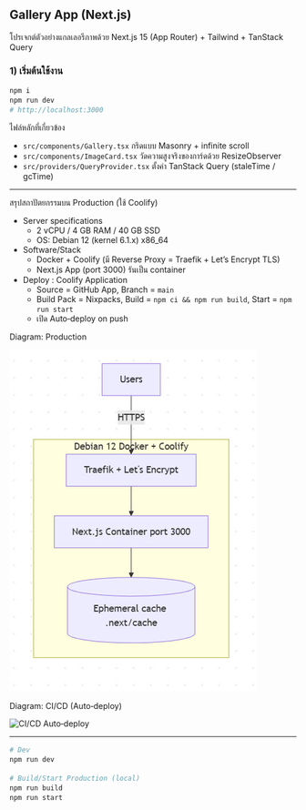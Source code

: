## Gallery App (Next.js)

โปรเจกต์ตัวอย่างแกลเลอรีภาพด้วย Next.js 15 (App Router) + Tailwind + TanStack Query

### 1) เริ่มต้นใช้งาน

```bash
npm i
npm run dev
# http://localhost:3000
```

ไฟล์หลักที่เกี่ยวข้อง

- `src/components/Gallery.tsx` กริดแบบ Masonry + infinite scroll
- `src/components/ImageCard.tsx` วัดความสูงจริงของการ์ดด้วย ResizeObserver
- `src/providers/QueryProvider.tsx` ตั้งค่า TanStack Query (staleTime / gcTime)

---

สรุปสถาปัตยกรรมบน Production (ใช้ Coolify)

- Server specifications
  - 2 vCPU / 4 GB RAM / 40 GB SSD
  - OS: Debian 12 (kernel 6.1.x) x86_64
- Software/Stack
  - Docker + Coolify (มี Reverse Proxy = Traefik + Let’s Encrypt TLS)
  - Next.js App (port 3000) รันเป็น container
- Deploy : Coolify Application
  - Source = GitHub App, Branch = `main`
  - Build Pack = Nixpacks, Build = `npm ci && npm run build`, Start = `npm run start`
  - เปิด Auto‑deploy on push

Diagram: Production

![Production Architecture](public/Production.jpg)

Diagram: CI/CD (Auto‑deploy)

![CI/CD Auto‑deploy](public/Auto‑deploy.jpg)

---

```bash
# Dev
npm run dev

# Build/Start Production (local)
npm run build
npm run start
```
